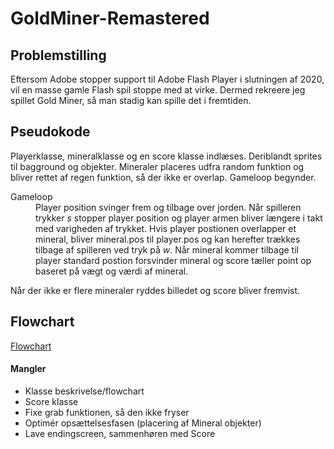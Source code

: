# GoldMiner-Remastered
## Problemstilling
Eftersom Adobe stopper support til Adobe Flash Player i slutningen af 2020, vil en masse gamle Flash spil stoppe med at virke. Dermed rekreere jeg spillet Gold Miner, så man stadig kan spille det i fremtiden.
## Pseudokode
Playerklasse, mineralklasse og en score klasse indlæses. Deriblandt sprites til bagground og objekter. Mineraler placeres udfra random funktion og bliver rettet af regen funktion, så der ikke er overlap. Gameloop begynder.

<dl>
  <dt>Gameloop</dt>
  <dd>Player position svinger frem og tilbage over jorden. Når spilleren trykker <i>s</i> stopper player position og player armen bliver længere i takt med varigheden af trykket. Hvis player postionen overlapper et mineral, bliver mineral.pos til player.pos og kan herefter trækkes tilbage af spilleren ved tryk på <i>w</i>. Når mineral kommer tilbage til player standard postion forsvinder mineral og score tæller point op baseret på vægt og værdi af mineral.</dd>
</dl>

Når der ikke er flere mineraler ryddes billedet og score bliver fremvist.

## Flowchart
[Flowchart](https://joha6351.github.io/)

#### Mangler
- Klasse beskrivelse/flowchart
- Score klasse
- Fixe grab funktionen, så den ikke fryser
- Optimér opsættelsesfasen (placering af Mineral objekter)
- Lave endingscreen, sammenhøren med Score
